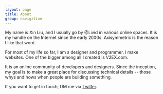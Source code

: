 ```yaml
---
layout: page
title: About
group: navigation
---
```


My name is Xin Liu, and I usually go by @Livid in various online spaces. It is my handle on the Internet since the early 2000s. Axisymmetric is the reason I like that word.

For most of my life so far, I am a designer and programmer. I make websites. One of the bigger among all I created is V2EX.com.

It is an online community of developers and designers. Since the inception, my goal is to make a great place for discussing technical details -- those whys and hows when people are building something.

If you want to get in touch, DM me via [Twitter](https://twitter.com/Livid).